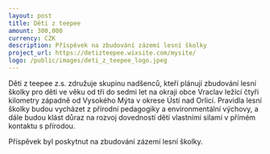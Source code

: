 ```yaml
---
layout: post
title: Děti z teepee
amount: 300,000
currency: CZK
description: Příspěvek na zbudování zázemí lesní školky 
project_url: https://detizteepee.wixsite.com/mysite/
logo: /public/images/deti_z_teepee_logo.jpeg
---
```


Děti z teepee z.s. združuje skupinu nadšenců, kteří plánují zbudování lesní školky pro děti ve věku od tří do sedmi let na okraji obce Vraclav ležící čtyři kilometry západně od Vysokého Mýta v okrese Ústí nad Orlicí. Pravidla lesní školky budou vycházet z přírodní pedagogiky a environmentální výchovy, a dále budou klást důraz na rozvoj dovedností dětí vlastními silami v přímém kontaktu s přírodou.

Příspěvek byl poskytnut na zbudování zázemí lesní školky.
